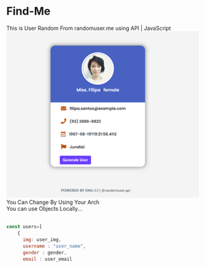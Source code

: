 # Find-Me
This is User  Random From randomuser.me  using API | JavaScript
![](thumb.PNG)<br>
You Can Change By Using Your Arch<br>
You can use Objects Locally...<br>


```javascript

const users=[
    {
      img: user_img,
      username : "user_name",
      gender : gender,
      email : user_email
     
```
